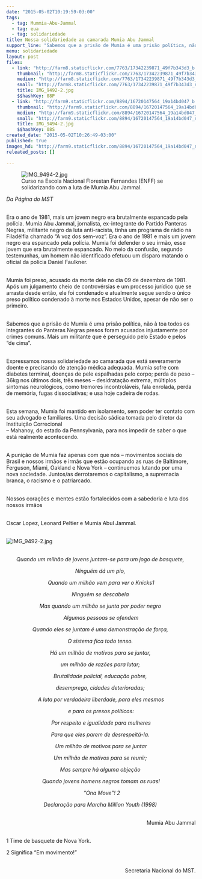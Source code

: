 ```yaml
---
date: "2015-05-02T10:19:59-03:00"
tags:
  - tag: Mummia-Abu-Jammal
  - tag: eua
  - tag: solidariedade
title: Nossa solidariedade ao camarada Mumia Abu Jammal
support_line: "Sabemos que a prisão de Mumia é uma prisão política, não à toa todos os integrantes do Panteras Negras presos foram acusados injustamente por crimes comuns."
menu: solidariedade
layout: post
files:
  - link: "http://farm8.staticflickr.com/7763/17342239871_49f7b343d3_b.jpg"
    thumbnail: "http://farm8.staticflickr.com/7763/17342239871_49f7b343d3_t.jpg"
    medium: "http://farm8.staticflickr.com/7763/17342239871_49f7b343d3_z.jpg"
    small: "http://farm8.staticflickr.com/7763/17342239871_49f7b343d3_n.jpg"
    title: IMG_9492-2.jpg
    $$hashKey: 08P
  - link: "http://farm9.staticflickr.com/8894/16720147564_19a14bd047_b.jpg"
    thumbnail: "http://farm9.staticflickr.com/8894/16720147564_19a14bd047_t.jpg"
    medium: "http://farm9.staticflickr.com/8894/16720147564_19a14bd047_z.jpg"
    small: "http://farm9.staticflickr.com/8894/16720147564_19a14bd047_n.jpg"
    title: IMG_9494-2.jpg
    $$hashKey: 08S
created_date: "2015-05-02T10:26:49-03:00"
published: true
images_hd: "http://farm9.staticflickr.com/8894/16720147564_19a14bd047_n.jpg"
releated_posts: []

---
```

<figure class="image"><img alt="IMG_9494-2.jpg" src="http://farm9.staticflickr.com/8894/16720147564_19a14bd047_b.jpg" />
<figcaption>Curso na Escola Nacional Florestan Fernandes (ENFF) se solidarizando com a luta de Mumia Abu Jammal.&nbsp;</figcaption>
</figure>

<p><em>Da P&aacute;gina do MST</em></p>

<p><br />
Era o ano de 1981, mais um jovem negro era brutalmente espancado pela pol&iacute;cia. Mumia Abu Jammal, jornalista, ex-integrante do Partido Panteras Negras, militante negro da luta anti-racista, tinha um programa de r&aacute;dio na Filad&eacute;lfia chamado &ldquo;A voz dos sem-voz&rdquo;. Era o ano de 1981 e mais um jovem negro era espancado pela pol&iacute;cia. Mumia foi defender o seu irm&atilde;o, esse jovem que era brutalmente espancado. No meio da confus&atilde;o, segundo testemunhas, um homem n&atilde;o identificado efetuou um disparo matando o oficial da pol&iacute;cia Daniel Faulkner.</p>

<p><br />
Mumia foi preso, acusado da morte dele no dia 09 de dezembro de 1981. Ap&oacute;s um julgamento cheio de controv&eacute;rsias e um processo jur&iacute;dico que se arrasta desde ent&atilde;o, ele foi condenado e atualmente segue sendo o &uacute;nico preso pol&iacute;tico condenado &agrave; morte nos Estados Unidos, apesar de n&atilde;o ser o primeiro.</p>

<p><br />
Sabemos que a pris&atilde;o de Mumia &eacute; uma pris&atilde;o pol&iacute;tica, n&atilde;o &agrave; toa todos os integrantes do Panteras Negras presos foram acusados injustamente por crimes comuns. Mais um militante que &eacute; perseguido pelo Estado e pelos &ldquo;de cima&rdquo;.</p>

<p><br />
Expressamos nossa solidariedade ao camarada que est&aacute; severamente doente e precisando de aten&ccedil;&atilde;o m&eacute;dica adequada. Mumia sofre com diabetes terminal, doen&ccedil;as de pele espalhadas pelo corpo; perda de peso &ndash; 36kg nos &uacute;ltimos dois, tr&ecirc;s meses &ndash; desidrata&ccedil;&atilde;o extrema, m&uacute;ltiplos sintomas neurol&oacute;gicos, como tremores incontrol&aacute;veis, fala enrolada, perda de mem&oacute;ria, fugas dissociativas; e usa hoje cadeira de rodas.</p>

<p><br />
Esta semana, Mumia foi mantido em isolamento, sem poder ter contato com seu advogado e familiares. Uma decis&atilde;o s&aacute;dica tomada pelo diretor da Institui&ccedil;&atilde;o Correcional<br />
&ndash; Mahanoy, do estado da Pennsylvania, para nos impedir de saber o que est&aacute; realmente acontecendo.</p>

<p><br />
A puni&ccedil;&atilde;o de Mumia faz apenas com que n&oacute;s &ndash; movimentos sociais do Brasil e nossos irm&atilde;os e irm&atilde;s que est&atilde;o ocupando as ruas de Baltimore, Ferguson, Miami, Oakland e Nova York &ndash; continuemos lutando por uma nova sociedade. Juntos/as derrotaremos o capitalismo, a supremacia branca, o racismo e o patriarcado.</p>

<p><br />
Nossos cora&ccedil;&otilde;es e mentes est&atilde;o fortalecidos com a sabedoria e luta dos nossos irm&atilde;os</p>

<p><br />
Oscar Lopez, Leonard Peltier e Mumia Abul Jammal.</p>

<p><br />
<img alt="IMG_9492-2.jpg" src="http://farm8.staticflickr.com/7763/17342239871_49f7b343d3_b.jpg" /></p>

<p style="text-align: center;"><br />
<em>Quando um milh&atilde;o de jovens juntam-se para um jogo de basquete,&nbsp;</em></p>

<p style="text-align: center;"><em>Ningu&eacute;m d&aacute; um pio,&nbsp;</em></p>

<p style="text-align: center;"><em>Quando um milh&atilde;o vem para ver o Knicks1</em></p>

<p style="text-align: center;"><em>Ningu&eacute;m se descabela&nbsp;</em></p>

<p style="text-align: center;"><em>Mas quando um milh&atilde;o se junta por poder negro&nbsp;</em></p>

<p style="text-align: center;"><em>Algumas pessoas se ofendem</em></p>

<p style="text-align: center;"><em>Quando eles se juntam &eacute; uma demonstra&ccedil;&atilde;o de for&ccedil;a,&nbsp;</em></p>

<p style="text-align: center;"><em>O sistema fica todo tenso.&nbsp;</em></p>

<p style="text-align: center;"><em>H&aacute; um milh&atilde;o de motivos para se juntar,&nbsp;</em></p>

<p style="text-align: center;"><em>um milh&atilde;o de raz&otilde;es para lutar;&nbsp;</em></p>

<p style="text-align: center;"><em>Brutalidade policial, educa&ccedil;&atilde;o pobre,&nbsp;</em></p>

<p style="text-align: center;"><em>desemprego, cidades deterioradas;&nbsp;</em></p>

<p style="text-align: center;"><em>A luta por verdadeira liberdade, para eles mesmos</em></p>

<p style="text-align: center;"><em>e para os presos pol&iacute;ticos:</em></p>

<p style="text-align: center;"><em>Por respeito e igualidade para mulheres</em></p>

<p style="text-align: center;"><em>Para que eles parem de desrespeit&aacute;-la.&nbsp;</em></p>

<p style="text-align: center;"><em>Um milh&atilde;o de motivos para se juntar</em></p>

<p style="text-align: center;"><em>Um milh&atilde;o de motivos para se reunir;&nbsp;</em></p>

<p style="text-align: center;"><em>Mas sempre h&aacute; alguma obje&ccedil;&atilde;o&nbsp;</em></p>

<p style="text-align: center;"><em>Quando jovens homens negros tomam as ruas!</em></p>

<p style="text-align: center;"><em>&nbsp;&ldquo;Ona Move&rdquo;! 2</em></p>

<p style="text-align: center;"><em>Declara&ccedil;&atilde;o para Marcha Million Youth (1998)&nbsp;</em></p>

<p style="text-align: right;">&nbsp;<br />
Mumia Abu Jammal</p>

<p><br />
1 Time de basquete de Nova York.&nbsp;</p>

<p>2 Significa &ldquo;Em movimento!&rdquo;</p>

<p style="text-align: right;"><br />
Secretaria Nacional do&nbsp;MST.</p>
